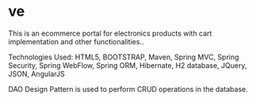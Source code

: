 # ve


This is an ecommerce portal for electronics products with cart implementation and other functionalities..

Technologies Used: HTML5, BOOTSTRAP, Maven, Spring MVC, Spring Security, Spring WebFlow, Spring ORM, Hibernate, H2 database, JQuery, JSON, AngularJS

DAO Design Pattern is used to perform CRUD operations in the database. 

